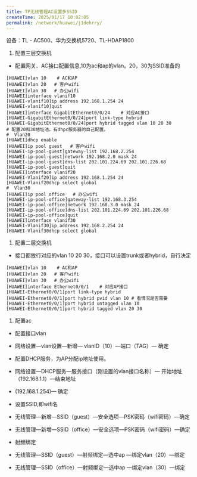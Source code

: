 ```yaml
---
title: TP无线管理AC设置多SSID
createTime: 2025/01/17 10:02:05
permalink: /network/huawei/j1dehrry/
---
```

设备：TL - AC500、华为交换机5720、TL-HDAP1800



1. 配置三层交换机 

- 配置网关、AC接口配置信息,10为ac和ap的vlan。20，30为SSID准备的

```shell
[HUAWEI]vlan 10    # AC和AP
[HUAWEI]vlan 20   # 客户wifi
[HUAWEI]vlan 30   # 办公wifi
[HUAWEI]interface vlanif10
[HUAWEI-vlanif10]ip address 192.168.1.254 24
[HUAWEI-vlanif10]quit
[HUAWEI]interface GigabitEthernet0/0/24    # 对应AC接口
[HUAWEI-GigabitEthernet0/0/24]port link-type hybrid
[HUAWEI-GigabitEthernet0/0/24]port hybrid tagged vlan 10 20 30
# 配置20和30地址池，有dhpc服务器的自己配置。
#  Vlan20
[HUAWEI]dhcp enable
[HUAWEI]ip pool guest   # 客户wifi
[HUAWEI-ip-pool-guest]gateway-list 192.168.2.254
[HUAWEI-ip-pool-guest]network 192.168.2.0 mask 24
[HUAWEI-ip-pool-guest]dns-list 202.101.224.69 202.101.226.68
[HUAWEI-ip-pool-guest]quit
[HUAWEI]interface vlanif20
[HUAWEI-Vlanif20]ip address 192.168.1.254 24
[HUAWEI-Vlanif20dhcp select global
#  Vlan30
[HUAWEI]ip pool office   # 办公wifi
[HUAWEI-ip-pool-office]gateway-list 192.168.3.254
[HUAWEI-ip-pool-office]network 192.168.3.0 mask 24
[HUAWEI-ip-pool-office]dns-list 202.101.224.69 202.101.226.68
[HUAWEI-ip-pool-office]quit
[HUAWEI]interface vlanif30
[HUAWEI-Vlanif30]ip address 192.168.2.254 24
[HUAWEI-Vlanif30dhcp select global
```

1. 配置二层交换机 

- 接口都放行对应的vlan 10 20 30，接口可以设置trunk或者hybrid，自行决定

```shell
[HUAWEI]vlan 10    # AC和AP
[HUAWEI]vlan 20   # 客户wifi
[HUAWEI]vlan 30   # 办公wifi
[HUAWEI]interface Ethernet0/0/1    # 对应AP接口
[HUAWEI-Ethernet0/0/1]port link-type hybrid
[HUAWEI-Ethernet0/0/1]port hybrid pvid vlan 10 # 看情况是否需要
[HUAWEI-Ethernet0/0/1]port hybrid untagged vlan 10
[HUAWEI-Ethernet0/0/1]port hybrid tagged vlan 20 30
```

1. 配置ac 

- 配置接口vlan 

- 网络设置—vlan设置—新增— vlanID（10）—端口（TAG）— 确定

- 配置DHCP服务，为AP分配ip地址使用。 

- 网络设置—DHCP服务—服务接口（刚设置的vlan接口名称）— 开始地址（192.168.1.1）—结束地址

- (192.168.1.254)— 确定

- 设置SSID,即wifi名 

- 无线管理—新增—SSID（guest）—安全选项—PSK密码（wifi密码）—确定

- 无线管理—新增—SSID（office）—安全选项—PSK密码（wifi密码）—确定

- 射频绑定 

- 无线管理—SSID（guest）—射频绑定—选中ap —绑定vlan（20）—绑定

- 无线管理—SSID（office）—射频绑定—选中ap —绑定vlan（30）—绑定